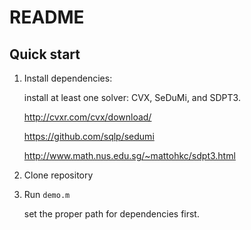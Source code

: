 # README




## Quick start

1. Install dependencies: 

    install at least one solver: CVX, SeDuMi, and SDPT3.

    http://cvxr.com/cvx/download/

    https://github.com/sqlp/sedumi

    http://www.math.nus.edu.sg/~mattohkc/sdpt3.html

2. Clone repository

    

3. Run `demo.m` 

    set the proper path for dependencies first.


